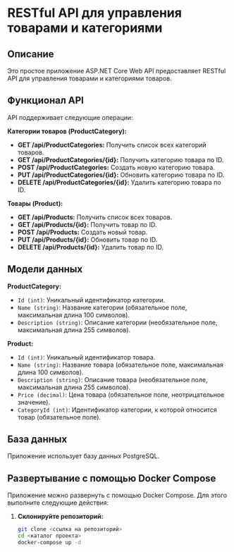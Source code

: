 # RESTful API для управления товарами и категориями

## Описание

Это простое приложение ASP.NET Core Web API предоставляет RESTful API для управления товарами и категориями товаров. 

## Функционал API

API поддерживает следующие операции:

**Категории товаров (ProductCategory):**

* **GET /api/ProductCategories:** Получить список всех категорий товаров.
* **GET /api/ProductCategories/{id}:** Получить категорию товара по ID.
* **POST /api/ProductCategories:** Создать новую категорию товара.
* **PUT /api/ProductCategories/{id}:** Обновить категорию товара по ID.
* **DELETE /api/ProductCategories/{id}:** Удалить категорию товара по ID.

**Товары (Product):**

* **GET /api/Products:** Получить список всех товаров.
* **GET /api/Products/{id}:** Получить товар по ID.
* **POST /api/Products:** Создать новый товар.
* **PUT /api/Products/{id}:** Обновить товар по ID.
* **DELETE /api/Products/{id}:** Удалить товар по ID.


## Модели данных

**ProductCategory:**

* `Id (int)`: Уникальный идентификатор категории.
* `Name (string)`: Название категории (обязательное поле, максимальная длина 100 символов).
* `Description (string)`: Описание категории (необязательное поле, максимальная длина 255 символов).

**Product:**

* `Id (int)`: Уникальный идентификатор товара.
* `Name (string)`: Название товара (обязательное поле, максимальная длина 100 символов).
* `Description (string)`: Описание товара (необязательное поле, максимальная длина 255 символов).
* `Price (decimal)`: Цена товара (обязательное поле, неотрицательное значение).
* `CategoryId (int)`: Идентификатор категории, к которой относится товар (обязательное поле).


## База данных

Приложение использует базу данных PostgreSQL. 

## Развертывание с помощью Docker Compose

Приложение можно развернуть с помощью Docker Compose. Для этого выполните следующие действия:

1. **Склонируйте репозиторий:**
   ```bash
   git clone <ссылка на репозиторий>
   cd <каталог проекта>
   docker-compose up -d
